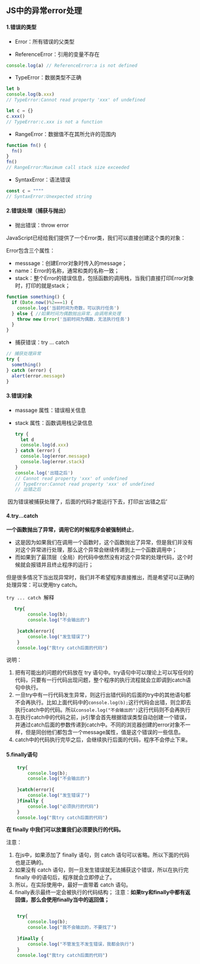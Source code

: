 ## JS中的异常error处理

#### 1.错误的类型

* Error：所有错误的父类型

* ReferenceError：引用的变量不存在

```js
console.log(a) // ReferenceError:a is not defined
```



* TypeError：数据类型不正确

```js
let b
console.log(b.xxx)
// TypeError:Cannot read property 'xxx' of undefined

let c = {}
c.xxx()
// TypeError:c.xxx is not a function
```



* RangeError：数据值不在其所允许的范围内

```js
function fn() {
  fn()
}
fn()
// RangeError:Maximum call stack size exceeded
```



* SyntaxError：语法错误

```js
const c = """"
// SyntaxError:Unexpected string
```



#### 2.错误处理（捕获与抛出）
* 抛出错误：throw error

JavaScript已经给我们提供了一个Error类，我们可以直接创建这个类的对象：

Error包含三个属性：

- messsage：创建Error对象时传入的message；
- name：Error的名称，通常和类的名称一致；
- stack：整个Error的错误信息，包括函数的调用栈，当我们直接打印Error对象时，打印的就是stack；



```js
function something() {
  if (Date.now()%2===1) {
    console.log('当前时间为奇数，可以执行任务')
  } else { //如果时间为偶数抛出异常，由调用来处理
    throw new Error('当前时间为偶数，无法执行任务')
  }
}
```

* 捕获错误：try ... catch

```js
// 捕获处理异常
try {
  something()
} catch (error) {
  alert(error.message)
}
```



#### 3.错误对象

* massage 属性：错误相关信息

* stack 属性：函数调用栈记录信息

  ```js
  try {
    let d
    console.log(d.xxx)
  } catch (error) {
    console.log(error.message)
    console.log(error.stack)
  }
  console.log('出错之后')
  // Cannot read property 'xxx' of undefined
  // TypeError:Cannot read property 'xxx' of undefined
  // 出错之后
  ```

​		因为错误被捕获处理了，后面的代码才能运行下去，打印出‘出错之后’



#### 4.try...catch

**一个函数抛出了异常，调用它的时候程序会被强制终止**，

- 这是因为如果我们在调用一个函数时，这个函数抛出了异常，但是我们并没有对这个异常进行处理，那么这个异常会继续传递到上一个函数调用中；
- 而如果到了最顶层（全局）的代码中依然没有对这个异常的处理代码，这个时候就会报错并且终止程序的运行；

 但是很多情况下当出现异常时，我们并不希望程序直接推出，而是希望可以正确的处理异常：可以使用try catch。

`try ... catch `解释

```js
   try{
        console.log(b);
        console.log("不会输出的")
 
    }catch(error){
        console.log("发生错误了")
    }
    console.log("我try catch后面的代码")

```

说明：

1. 把有可能出的问题的代码放在 try 语句中。try语句中可以理论上可以写任何的代码，只要有一行代码出现问题，整个程序的执行流程就会立即调到catch语句中执行。
2. 一旦try中有一行代码发生异常，则这行出错代码的后面的try中的其他语句都不会再执行。比如上面代码中的`console.log(b);`这行代码会出错，则立即去执行catch中的代码。所以`console.log("不会输出的")`这行代码则不会再执行
3. 在执行catch中的代码之前，js引擎会首先根据错误类型自动创建一个错误，并通过catch后面的参数传递到catch中。不同的浏览器创建的error对象不一样，但是同创他们都包含一个message属性，值是这个错误的一些信息。
4. catch中的代码执行完毕之后，会继续执行后面的代码，程序不会停止下来。



#### 5.finally语句

```js
 	try{
        console.log(b);
        console.log("不会输出的")
 
   	}catch(error){
        console.log("发生错误了")
    }finally {
        console.log("必须执行的代码")
    }
    console.log("我try catch后面的代码")

```

**在 finally 中我们可以放置我们必须要执行的代码。**

注意：

1. 在js中，如果添加了 finally 语句，则 catch 语句可以省略。所以下面的代码也是正确的。
2. 如果没有 catch 语句，则一旦发生错误就无法捕获这个错误，所以在执行完 finally 中的语句后，程序就会立即停止了。
3. 所以，在实际使用中，最好一直带着 catch 语句。
4. finally表示最终一定会被执行的代码结构；
   注意：**如果try和finally中都有返回值，那么会使用finally当中的返回值；**

```js

    try{
        console.log(b);
        console.log("我不会输出的，不要找了")
 
    }finally {
        console.log("不管发生不发生错误，我都会执行")
    }
    console.log("我try catch后面的代码")

```

